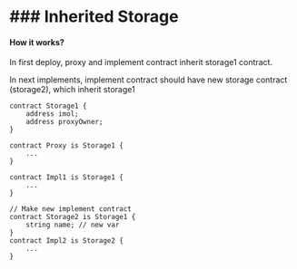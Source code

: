 # ### Inherited Storage

#### How it works?

In first deploy, proxy and implement contract inherit storage1 contract. 

In next implements, implement contract should have new storage contract (storage2), which inherit storage1

```
contract Storage1 {
    address imol;
    address proxyOwner;
}

contract Proxy is Storage1 {
    ...
}

contract Impl1 is Storage1 {
    ...
}

// Make new implement contract
contract Storage2 is Storage1 {
    string name; // new var
}
contract Impl2 is Storage2 {
    ...
}
```